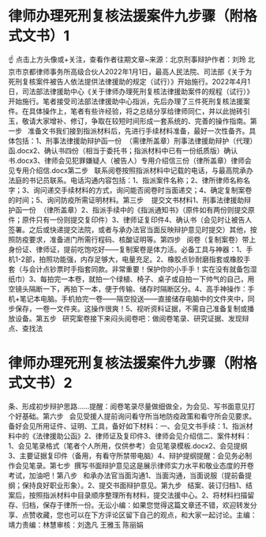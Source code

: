 # 律师办理死刑复核法援案件九步骤（附格式文书）1

☝ 点击上方头像或+关注，查看作者往期文章~来源：北京刑事辩护作者：刘玲 北京市京都律师事务所高级合伙人2022年1月1日，最高人民法院、司法部《关于为死刑复核案件被告人依法提供法律援助的规定（试行）》开始施行。2022年4月1日，司法部法律援助中心《关于律师办理死刑复核法律援助案件的规程（试行）》开始施行。笔者接受司法部法律援助中心指派，先后办理了三件死刑复核法援案件。在具体操作上，笔者有些许经验，将之总结分享给律师同仁，并以此抛砖引玉，敬请大家增补、修订，争取在较短时间形成一套系统的、完善的操作指南。第一步   准备文书我们接到指派材料后，先进行手续材料准备，最好一次性备齐。具体包括：1、刑事法律援助辩护函一份  （需律所盖章）刑事法律援助辩护（代理）函.docx2、确认书四份（相当于委托书；指派材料中已有一份纸质版）确认书.docx3、律师会见犯罪嫌疑人（被告人）专用介绍信三份（律所盖章）律师会见专用介绍信.docx第二步   联系阅卷按照指派材料中记载的电话，与最高院承办法庭的书记员联系。电话沟通内容包括：1、指派案件名称；2、律所律师名称名字；3、询问递交手续材料的方式，询问能否阅卷时当面递交；4、确定复制案卷的时间；5、询问防疫所需证明材料。第三步    提交文书材料1、刑事法律援助辩护函一份  （律所盖章）2、指派手续中的《指派通知书》（原件如有两份则提交原件；原件只有一份则提交复印件）3、律师证复印件4、确认书（会见时让被告人签署。之后或快递提交法院，或者与承办法官当面反映辩护意见时提交）其他，按照防疫要求，准备进门所需行程码、核酸证明等。第四步   阅卷（复制案卷）带上身份证、律师证，提前吃饱吃好——复制案卷是体力活。必备工具与神器：1、手机1-2部，拍照功能强，内存足够大，电量充足。2、橡胶点钞耐磨指套或橡胶手套（与会计点钞票时手指套同款。非常重要！保护你的小手手！实在没有就备包湿纸巾）3、每拍完一本卷，就拍一个绿植、椅子、桌子或自拍一下帅气的自己，用空镜头隔断一下，再拍下一本，便于传输、储存时隔断区分。4、高手神操作：手机+笔记本电脑。手机拍完一卷——隔空投送——直接储存电脑中的文件夹中，同步保存，一卷一文件夹。这操作很爽！5、视听资料证据，不需自己准备复制或播放设备。第五步   研究案卷接下来闷头阅卷吧：做阅卷笔录、研究证据、发现辩点、查找法

# 律师办理死刑复核法援案件九步骤（附格式文书）2

条、形成初步辩护思路……提醒：阅卷笔录尽量做细做全，为会见、写书面意见打个好基础。第六步   会见受援人提前询问看守所当地防疫政策和看守所会见要求。备好会见所用证件、证明、工具，备好如下材料：一、会见文书手续：1、指派材料中的《法律援助公函》2、律师证及复印件3、律师会见介绍信二、案件材料：1、会见笔录格式（笔者个人所用，仅供参考）会见笔录模板.docx2、会见提纲3、主要证据复印件（备用，有看守所禁带电脑）4、辩护提纲提醒：会见务必制作会见笔录。第七步  撰写书面辩护意见这是展示律师实力水平和敬业态度的开卷考试，加油吧！第八步   和承办法官当面沟通1、当面沟通，当面说服（提前备提纲；保持良好职业形象）。2、提交书面辩护意见。第九步   结案、装订归档1、结案后，按照指派材料中目录顺序整理所有材料，提交法援中心。2、将材料扫描留存、归档，保存于律所一份。无讼小编：如果您觉得这篇文章还不错，欢迎转发分享、点赞收藏，您也可以在下方评论区留下自己的观点，和大家一起讨论。主编：靖力责编：林慧审核：刘逸凡 王雅玉 陈丽娟 

